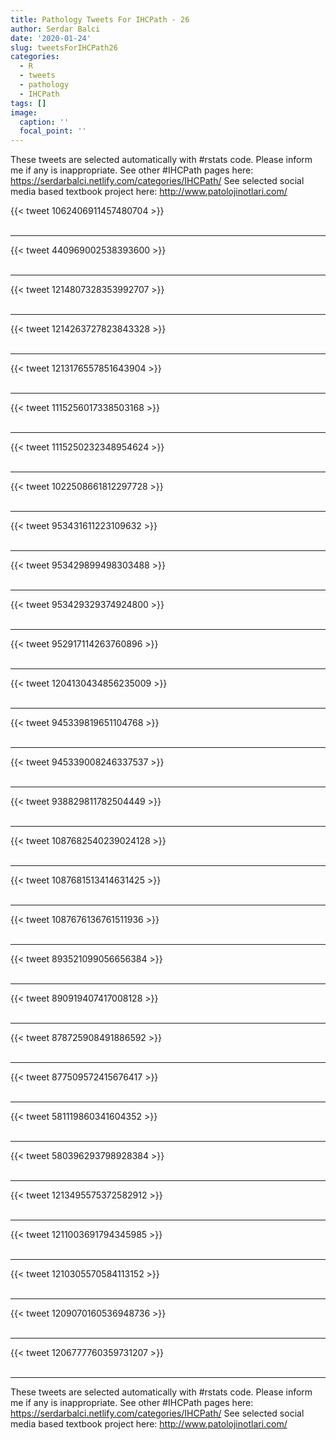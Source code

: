 ```yaml
---
title: Pathology Tweets For IHCPath - 26
author: Serdar Balci
date: '2020-01-24'
slug: tweetsForIHCPath26
categories:
  - R
  - tweets
  - pathology
  - IHCPath
tags: []
image:
  caption: ''
  focal_point: ''
---
```



These tweets are selected automatically with #rstats code. Please inform me if any is inappropriate.
See other #IHCPath pages here: https://serdarbalci.netlify.com/categories/IHCPath/ 
See selected social media based textbook project here: http://www.patolojinotlari.com/

{{< tweet 1062406911457480704 >}}
<br>
<br>
<hr>
{{< tweet 440969002538393600 >}}
<br>
<br>
<hr>
{{< tweet 1214807328353992707 >}}
<br>
<br>
<hr>
{{< tweet 1214263727823843328 >}}
<br>
<br>
<hr>
{{< tweet 1213176557851643904 >}}
<br>
<br>
<hr>
{{< tweet 1115256017338503168 >}}
<br>
<br>
<hr>
{{< tweet 1115250232348954624 >}}
<br>
<br>
<hr>
{{< tweet 1022508661812297728 >}}
<br>
<br>
<hr>
{{< tweet 953431611223109632 >}}
<br>
<br>
<hr>
{{< tweet 953429899498303488 >}}
<br>
<br>
<hr>
{{< tweet 953429329374924800 >}}
<br>
<br>
<hr>
{{< tweet 952917114263760896 >}}
<br>
<br>
<hr>
{{< tweet 1204130434856235009 >}}
<br>
<br>
<hr>
{{< tweet 945339819651104768 >}}
<br>
<br>
<hr>
{{< tweet 945339008246337537 >}}
<br>
<br>
<hr>
{{< tweet 938829811782504449 >}}
<br>
<br>
<hr>
{{< tweet 1087682540239024128 >}}
<br>
<br>
<hr>
{{< tweet 1087681513414631425 >}}
<br>
<br>
<hr>
{{< tweet 1087676136761511936 >}}
<br>
<br>
<hr>
{{< tweet 893521099056656384 >}}
<br>
<br>
<hr>
{{< tweet 890919407417008128 >}}
<br>
<br>
<hr>
{{< tweet 878725908491886592 >}}
<br>
<br>
<hr>
{{< tweet 877509572415676417 >}}
<br>
<br>
<hr>
{{< tweet 581119860341604352 >}}
<br>
<br>
<hr>
{{< tweet 580396293798928384 >}}
<br>
<br>
<hr>
{{< tweet 1213495575372582912 >}}
<br>
<br>
<hr>
{{< tweet 1211003691794345985 >}}
<br>
<br>
<hr>
{{< tweet 1210305570584113152 >}}
<br>
<br>
<hr>
{{< tweet 1209070160536948736 >}}
<br>
<br>
<hr>
{{< tweet 1206777760359731207 >}}
<br>
<br>
<hr>


These tweets are selected automatically with #rstats code. Please inform me if any is inappropriate.
See other #IHCPath pages here: https://serdarbalci.netlify.com/categories/IHCPath/ 
See selected social media based textbook project here: http://www.patolojinotlari.com/
